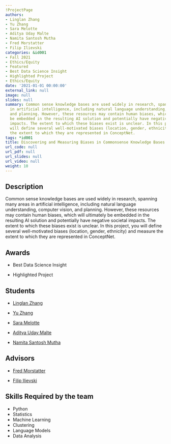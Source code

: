 ```yaml
---
!ProjectPage
authors:
- Linglan Zhang
- Yu Zhang
- Sara Melotte
- Aditya Uday Malte
- Namita Santosh Mutha
- Fred Morstatter
- Filip Ilievski
categories: &id001
- Fall 2021
- Ethics/Equity
- Featured
- Best Data Science Insight
- Highlighted Project
- Ethics/Equity
date: '2021-01-01 00:00:00'
external_link: null
image: null
slides: null
summary: Common sense knowledge bases are used widely in research, spanning many areas
  in artificial intelligence, including natural language understanding, computer vision,
  and planning. However, these resources may contain human biases, which will ultimately
  be embedded in the resulting AI solution and potentially have negative societal
  impacts. The extent to which these biases exist is unclear. In this project, you
  will define several well-motivated biases (location, gender, ethnicity) and measure
  the extent to which they are represented in ConceptNet.
tags: *id001
title: Discovering and Measuring Biases in Commonsense Knowledge Bases
url_code: null
url_pdf: null
url_slides: null
url_video: null
weight: 10
---
```

## Description

Common sense knowledge bases are used widely in research, spanning many areas in artificial intelligence, including natural language understanding, computer vision, and planning. However, these resources may contain human biases, which will ultimately be embedded in the resulting AI solution and potentially have negative societal impacts. The extent to which these biases exist is unclear. In this project, you will define several well-motivated biases (location, gender, ethnicity) and measure the extent to which they are represented in ConceptNet.



## Awards
* Best Data Science Insight

* Highlighted Project





## Students

* [Linglan Zhang](../../../author/linglan-zhang)

* [Yu Zhang](../../../author/yu-zhang)

* [Sara Melotte](../../../author/sara-melotte)

* [Aditya Uday Malte](../../../author/aditya-uday-malte)

* [Namita Santosh Mutha](../../../author/namita-santosh-mutha)

## Advisors

* [Fred Morstatter](../../../author/fred-morstatter)

* [Filip Ilievski](../../../author/filip-ilievski)

## Skills Required by the team


* Python
* Statistics
* Machine Learning
* Clustering
* Language Models
* Data Analysis